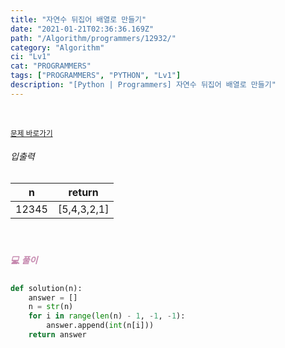 ```yaml
---
title: "자연수 뒤집어 배열로 만들기"
date: "2021-01-21T02:36:36.169Z"
path: "/Algorithm/programmers/12932/"
category: "Algorithm"
ci: "Lv1"
cat: "PROGRAMMERS"
tags: ["PROGRAMMERS", "PYTHON", "Lv1"]
description: "[Python | Programmers] 자연수 뒤집어 배열로 만들기"
---
```


<br />

<a href="https://programmers.co.kr/learn/courses/30/lessons/12932"><small>문제 바로가기</small></a>

###### 입출력

| n     | return      |
| ----- | ----------- |
| 12345 | [5,4,3,2,1] |

<br />

##### <h5 style="color:#C587AE;">💻 풀이</h5>

```python
def solution(n):
    answer = []
    n = str(n)
    for i in range(len(n) - 1, -1, -1):
        answer.append(int(n[i]))
    return answer
```



<br />


